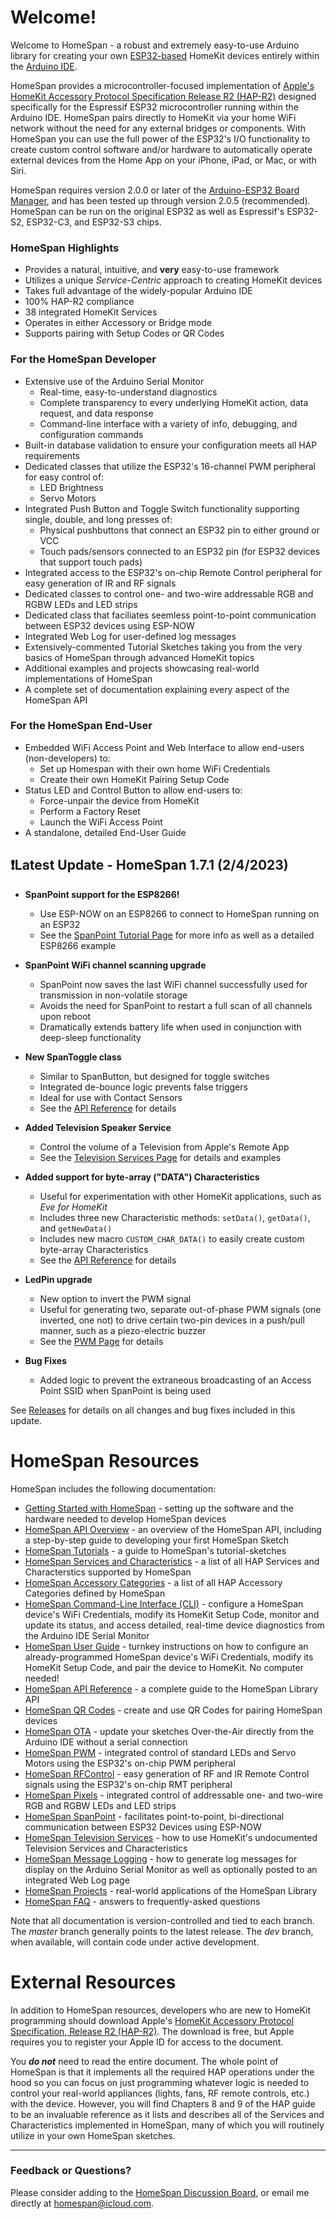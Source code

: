 # Welcome!

Welcome to HomeSpan - a robust and extremely easy-to-use Arduino library for creating your own [ESP32-based](https://www.espressif.com/en/products/modules/esp32) HomeKit devices entirely within the [Arduino IDE](http://www.arduino.cc).

HomeSpan provides a microcontroller-focused implementation of [Apple's HomeKit Accessory Protocol Specification Release R2 (HAP-R2)](https://developer.apple.com/homekit/specification/) designed specifically for the Espressif ESP32 microcontroller running within the Arduino IDE.  HomeSpan pairs directly to HomeKit via your home WiFi network without the need for any external bridges or components.  With HomeSpan you can use the full power of the ESP32's I/O functionality to create custom control software and/or hardware to automatically operate external devices from the Home App on your iPhone, iPad, or Mac, or with Siri.

HomeSpan requires version 2.0.0 or later of the [Arduino-ESP32 Board Manager](https://github.com/espressif/arduino-esp32), and has been tested up through version 2.0.5 (recommended).  HomeSpan can be run on the original ESP32 as well as Espressif's ESP32-S2, ESP32-C3, and ESP32-S3 chips.

### HomeSpan Highlights

* Provides a natural, intuitive, and **very** easy-to-use framework
* Utilizes a unique *Service-Centric* approach to creating HomeKit devices
* Takes full advantage of the widely-popular Arduino IDE
* 100% HAP-R2 compliance
* 38 integrated HomeKit Services
* Operates in either Accessory or Bridge mode
* Supports pairing with Setup Codes or QR Codes

### For the HomeSpan Developer

* Extensive use of the Arduino Serial Monitor
  * Real-time, easy-to-understand diagnostics
  * Complete transparency to every underlying HomeKit action, data request, and data response
  * Command-line interface with a variety of info, debugging, and configuration commands
* Built-in database validation to ensure your configuration meets all HAP requirements
* Dedicated classes that utilize the ESP32's 16-channel PWM peripheral for easy control of:
  * LED Brightness
  * Servo Motors
* Integrated Push Button and Toggle Switch functionality supporting single, double, and long presses of:
  * Physical pushbuttons that connect an ESP32 pin to either ground or VCC
  * Touch pads/sensors connected to an ESP32 pin (for ESP32 devices that support touch pads)
* Integrated access to the ESP32's on-chip Remote Control peripheral for easy generation of IR and RF signals
* Dedicated classes to control one- and two-wire addressable RGB and RGBW LEDs and LED strips
* Dedicated class that faciliates seemless point-to-point communication between ESP32 devices using ESP-NOW
* Integrated Web Log for user-defined log messages
* Extensively-commented Tutorial Sketches taking you from the very basics of HomeSpan through advanced HomeKit topics
* Additional examples and projects showcasing real-world implementations of HomeSpan
* A complete set of documentation explaining every aspect of the HomeSpan API

### For the HomeSpan End-User

* Embedded WiFi Access Point and Web Interface to allow end-users (non-developers) to:
  * Set up Homespan with their own home WiFi Credentials
  * Create their own HomeKit Pairing Setup Code
* Status LED and Control Button to allow end-users to:
  * Force-unpair the device from HomeKit
  * Perform a Factory Reset
  * Launch the WiFi Access Point
* A standalone, detailed End-User Guide

## ❗Latest Update - HomeSpan 1.7.1 (2/4/2023)

* **SpanPoint support for the ESP8266!**
  * Use ESP-NOW on an ESP8266 to connect to HomeSpan running on an ESP32
  * See the [SpanPoint Tutorial Page](NOW.md) for more info as well as a detailed ESP8266 example
  
* **SpanPoint WiFi channel scanning upgrade**
  * SpanPoint now saves the last WiFi channel successfully used for transmission in non-volatile storage
  * Avoids the need for SpanPoint to restart a full scan of all channels upon reboot
  * Dramatically extends battery life when used in conjunction with deep-sleep functionality
  
* **New SpanToggle class**
  * Similar to SpanButton, but designed for toggle switches
  * Integrated de-bounce logic prevents false triggers
  * Ideal for use with Contact Sensors
  * See the [API Reference](API.md) for details
  
* **Added Television Speaker Service**
  * Control the volume of a Television from Apple's Remote App
  * See the [Television Services Page](TVServices.md) for details and examples
  
* **Added support for byte-array ("DATA") Characteristics**
  * Useful for experimentation with other HomeKit applications, such as *Eve for HomeKit*
  * Includes three new Characteristic methods: `setData()`, `getData()`, and `getNewData()`
  * Includes new macro `CUSTOM_CHAR_DATA()` to easily create custom byte-array Characteristics
  * See the [API Reference](API.md) for details
  
* **LedPin upgrade**
  * New option to invert the PWM signal
  * Useful for generating two, separate out-of-phase PWM signals (one inverted, one not) to drive certain two-pin devices in a push/pull manner, such as a piezo-electric buzzer
  * See the [PWM Page](PWM.md) for details

* **Bug Fixes**
  * Added logic to prevent the extraneous broadcasting of an Access Point SSID when SpanPoint is being used

See [Releases](https://github.com/HomeSpan/HomeSpan/releases) for details on all changes and bug fixes included in this update.

# HomeSpan Resources

HomeSpan includes the following documentation:

* [Getting Started with HomeSpan](GettingStarted.md) - setting up the software and the hardware needed to develop HomeSpan devices
* [HomeSpan API Overview](Overview.md) - an overview of the HomeSpan API, including a step-by-step guide to developing your first HomeSpan Sketch
* [HomeSpan Tutorials](Tutorials.md) - a guide to HomeSpan's tutorial-sketches
* [HomeSpan Services and Characteristics](ServiceList.md) - a list of all HAP Services and Characterstics supported by HomeSpan
* [HomeSpan Accessory Categories](Categories.md) - a list of all HAP Accessory Categories defined by HomeSpan
* [HomeSpan Command-Line Interface (CLI)](CLI.md) - configure a HomeSpan device's WiFi Credentials, modify its HomeKit Setup Code, monitor and update its status, and access detailed, real-time device diagnostics from the Arduino IDE Serial Monitor
* [HomeSpan User Guide](UserGuide.md) - turnkey instructions on how to configure an already-programmed HomeSpan device's WiFi Credentials, modify its HomeKit Setup Code, and pair the device to HomeKit.  No computer needed!
* [HomeSpan API Reference](Reference.md) - a complete guide to the HomeSpan Library API
* [HomeSpan QR Codes](QRCodes.md) - create and use QR Codes for pairing HomeSpan devices
* [HomeSpan OTA](OTA.md) - update your sketches Over-the-Air directly from the Arduino IDE without a serial connection
* [HomeSpan PWM](PWM.md) - integrated control of standard LEDs and Servo Motors using the ESP32's on-chip PWM peripheral
* [HomeSpan RFControl](RMT.md) - easy generation of RF and IR Remote Control signals using the ESP32's on-chip RMT peripheral
* [HomeSpan Pixels](Pixels.md) - integrated control of addressable one- and two-wire RGB and RGBW LEDs and LED strips
* [HomeSpan SpanPoint](NOW.md) - facilitates point-to-point, bi-directional communication between ESP32 Devices using ESP-NOW
* [HomeSpan Television Services](TVServices.md) - how to use HomeKit's undocumented Television Services and Characteristics
* [HomeSpan Message Logging](Logging.md) - how to generate log messages for display on the Arduino Serial Monitor as well as optionally posted to an integrated Web Log page
* [HomeSpan Projects](https://github.com/topics/homespan) - real-world applications of the HomeSpan Library
* [HomeSpan FAQ](FAQ.md) - answers to frequently-asked questions

Note that all documentation is version-controlled and tied to each branch.  The *master* branch generally points to the latest release.  The *dev* branch, when available, will contain code under active development.

# External Resources

In addition to HomeSpan resources, developers who are new to HomeKit programming should download Apple's [HomeKit Accessory Protocol Specification, Release R2 (HAP-R2)](https://developer.apple.com/homekit/specification/). The download is free, but Apple requires you to register your Apple ID for access to the document.

You ***do not*** need to read the entire document.  The whole point of HomeSpan is that it implements all the required HAP operations under the hood so you can focus on just programming whatever logic is needed to control your real-world appliances (lights, fans, RF remote controls, etc.) with the device.  However, you will find Chapters 8 and 9 of the HAP guide to be an invaluable reference as it lists and describes all of the Services and Characteristics implemented in HomeSpan, many of which you will routinely utilize in your own HomeSpan sketches.

---

### Feedback or Questions?

Please consider adding to the [HomeSpan Discussion Board](https://github.com/HomeSpan/HomeSpan/discussions), or email me directly at [homespan@icloud.com](mailto:homespan@icloud.com).
